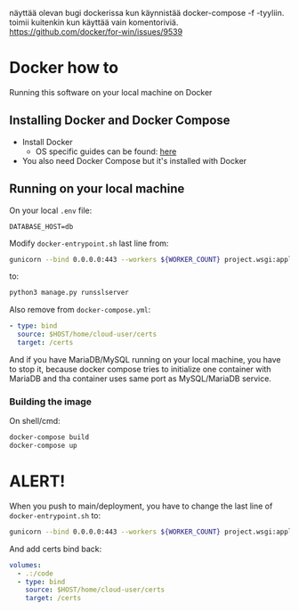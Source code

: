 näyttää olevan bugi dockerissa kun käynnistää docker-compose -f <tiedosto> -tyyliin. 
toimii kuitenkin kun käyttää vain komentoriviä.
https://github.com/docker/for-win/issues/9539

# Docker how to

Running this software on your local machine on Docker

## Installing Docker and Docker Compose

- Install Docker
  - OS specific guides can be found: [here](https://docs.docker.com/get-docker/)
- You also need Docker Compose but it's installed with Docker

## Running on your local machine

On your local `.env` file:

```
DATABASE_HOST=db
```

Modify `docker-entrypoint.sh` last line from:
```bash
gunicorn --bind 0.0.0.0:443 --workers ${WORKER_COUNT} project.wsgi:application --certfile /certs/fullchain.pem --keyfile /certs/privkey.pem
```
to:
```bash
python3 manage.py runsslserver
```

Also remove from `docker-compose.yml`:
```yml
- type: bind
  source: $HOST/home/cloud-user/certs
  target: /certs
```

And if you have MariaDB/MySQL running on your local machine, you have to stop it, because docker compose tries to initialize one container with MariaDB and tha container uses same port as MySQL/MariaDB service.

### Building the image

On shell/cmd:

```bash
docker-compose build
docker-compose up
```

# ALERT!

When you push to main/deployment, you have to change the last line of `docker-entrypoint.sh` to:

```bash
gunicorn --bind 0.0.0.0:443 --workers ${WORKER_COUNT} project.wsgi:application --certfile /certs/fullchain.pem --keyfile /certs/privkey.pem
```

And add certs bind back:
```yml
volumes:
  - .:/code
  - type: bind
    source: $HOST/home/cloud-user/certs
    target: /certs
```
